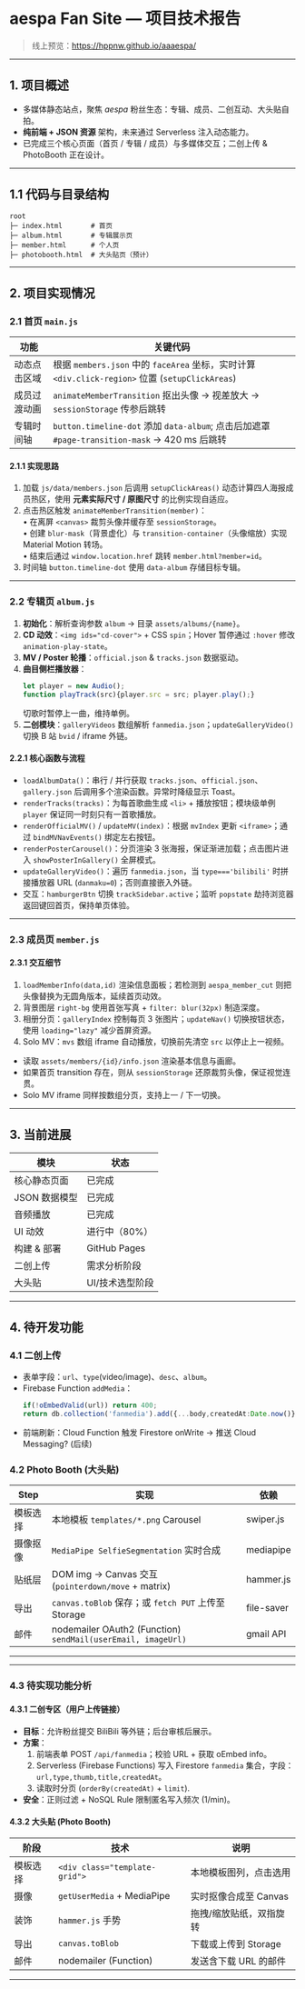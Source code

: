 # aespa Fan Site — 项目技术报告

> 线上预览：<https://hppnw.github.io/aaaespa/>

---

## 1. 项目概述
* 多媒体静态站点，聚焦 *aespa* 粉丝生态：专辑、成员、二创互动、大头贴自拍。
* **纯前端 + JSON 资源** 架构，未来通过 Serverless 注入动态能力。
* 已完成三个核心页面（首页 / 专辑 / 成员）与多媒体交互；二创上传 & PhotoBooth 正在设计。

---

## 1.1 代码与目录结构
```
root
├─ index.html       # 首页
├─ album.html       # 专辑展示页
├─ member.html      # 个人页
├─ photobooth.html  # 大头贴页（预计）
```
---

## 2. 项目实现情况
### 2.1 首页 `main.js`
| 功能 | 关键代码 |
|------|----------|
| 动态点击区域 | 根据 `members.json` 中的 `faceArea` 坐标，实时计算 `<div.click-region>` 位置 (`setupClickAreas`) |
| 成员过渡动画 | `animateMemberTransition` 抠出头像 → 视差放大 → `sessionStorage` 传参后跳转 | 
| 专辑时间轴 | `button.timeline-dot` 添加 `data-album`; 点击后加遮罩 `#page-transition-mask` → 420 ms 后跳转 | 

#### 2.1.1 实现思路  
1. 加载 `js/data/members.json` 后调用 `setupClickAreas()` 动态计算四人海报成员热区，使用 **元素实际尺寸 / 原图尺寸** 的比例实现自适应。  
2. 点击热区触发 `animateMemberTransition(member)`：  
   • 在离屏 `<canvas>` 裁剪头像并缓存至 `sessionStorage`。  
   • 创建 `blur-mask`（背景虚化）与 `transition-container`（头像缩放）实现 Material Motion 转场。  
   • 结束后通过 `window.location.href` 跳转 `member.html?member=id`。  
3. 时间轴 `button.timeline-dot` 使用 `data-album` 存储目标专辑。

---

### 2.2 专辑页 `album.js`
1. **初始化**：解析查询参数 `album` → 目录 `assets/albums/{name}`。
2. **CD 动效**：`<img ids="cd-cover">` + CSS `spin`；Hover 暂停通过 `:hover` 修改 `animation-play-state`。
3. **MV / Poster 轮播**：`official.json` & `tracks.json` 数据驱动。
4. **曲目侧栏播放器**：
   ```js
   let player = new Audio();
   function playTrack(src){player.src = src; player.play();}
   ```
   切歌时暂停上一曲，维持单例。
5. **二创模块**：`galleryVideos` 数组解析 `fanmedia.json`；`updateGalleryVideo()` 切换 B 站 `bvid` / iframe 外链。

#### 2.2.1 核心函数与流程  
- `loadAlbumData()`：串行 / 并行获取 `tracks.json`、`official.json`、`gallery.json` 后调用多个渲染函数。异常时降级显示 Toast。  
- `renderTracks(tracks)`：为每首歌曲生成 `<li>` + 播放按钮；模块级单例 `player` 保证同一时刻只有一首歌播放。  
- `renderOfficialMV()` / `updateMV(index)`：根据 `mvIndex` 更新 `<iframe>`；通过 `bindMVNavEvents()` 绑定左右按钮。  
- `renderPosterCarousel()`：分页渲染 3 张海报，保证渐进加载；点击图片进入 `showPosterInGallery()` 全屏模式。  
- `updateGalleryVideo()`：遍历 `fanmedia.json`，当 `type==='bilibili'` 时拼接播放器 URL (`danmaku=0`)；否则直接嵌入外链。  
- 交互：`hamburgerBtn` 切换 `trackSidebar.active`；监听 `popstate` 劫持浏览器返回键回首页，保持单页体验。  

---

### 2.3 成员页 `member.js`
#### 2.3.1 交互细节  
1. `loadMemberInfo(data,id)` 渲染信息面板；若检测到 `aespa_member_cut` 则把头像替换为无圆角版本，延续首页动效。  
2. 背景图层 `right-bg` 使用首张写真 + `filter: blur(32px)` 制造深度。  
3. 相册分页：`galleryIndex` 控制每页 3 张图片；`updateNav()` 切换按钮状态，使用 `loading="lazy"` 减少首屏资源。  
4. Solo MV：`mvs` 数组 iframe 自动播放，切换前先清空 `src` 以停止上一视频。   

* 读取 `assets/members/{id}/info.json` 渲染基本信息与画廊。
* 如果首页 transition 存在，则从 `sessionStorage` 还原裁剪头像，保证视觉连贯。
* Solo MV iframe 同样按数组分页，支持上一 / 下一切换。

---
## 3. 当前进展
| 模块 | 状态 |
|------|------|
| 核心静态页面 | 已完成 |
| JSON 数据模型 | 已完成 |
| 音频播放 | 已完成 |
| UI 动效 | 进行中（80%） |
| 构建 & 部署 | GitHub Pages |
| 二创上传 | 需求分析阶段 |
| 大头贴 | UI/技术选型阶段 |

---

## 4. 待开发功能
### 4.1 二创上传
* 表单字段：`url`、`type`(video/image)、`desc`、`album`。
* Firebase Function `addMedia`：
  ```ts
  if(!oEmbedValid(url)) return 400;
  return db.collection('fanmedia').add({...body,createdAt:Date.now()});
  ```
* 前端刷新：Cloud Function 触发 Firestore onWrite → 推送 Cloud Messaging? (后续)

### 4.2 Photo Booth (大头贴)
| Step | 实现 | 依赖 |
|------|------|------|
| 模板选择 | 本地模板 `templates/*.png` Carousel | swiper.js |
| 摄像抠像 | `MediaPipe SelfieSegmentation` 实时合成 | mediapipe | 
| 贴纸层 | DOM img → Canvas 交互 (`pointerdown/move` + matrix) | hammer.js |
| 导出 | `canvas.toBlob` 保存；或 `fetch PUT` 上传至 Storage | file-saver | 
| 邮件 | nodemailer OAuth2 (Function) `sendMail(userEmail, imageUrl)` | gmail API |
---


---

### 4.3 待实现功能分析
#### 4.3.1 二创专区（用户上传链接）
* **目标**：允许粉丝提交 BiliBili 等外链；后台审核后展示。
* **方案**：
  1. 前端表单 POST `/api/fanmedia`；校验 URL + 获取 oEmbed info。
  2. Serverless (Firebase Functions) 写入 Firestore `fanmedia` 集合，字段：`url,type,thumb,title,createdAt`。
  3. 读取时分页 (`orderBy(createdAt)` + `limit`).
* **安全**：正则过滤 + NoSQL Rule 限制匿名写入频次 (1/min)。

#### 4.3.2 大头贴 (Photo Booth)
| 阶段 | 技术 | 说明 |
|------|------|------|
| 模板选择 | `<div class="template-grid">` | 本地模板图列，点击选用 |
| 摄像 | `getUserMedia` + MediaPipe | 实时抠像合成至 Canvas |
| 装饰 | `hammer.js` 手势 | 拖拽/缩放贴纸，双指旋转 |
| 导出 | `canvas.toBlob` | 下载或上传到 Storage |
| 邮件 | nodemailer (Function) | 发送含下载 URL 的邮件 |

---
